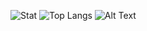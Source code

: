 ![Stat](https://github-readme-stats.vercel.app/api?username=sierra007117&count_private=true&show_icons=true&theme=chartreuse-dark)
![Top Langs](https://github-readme-stats.vercel.app/api/top-langs/?username=sierra007117&langs_count=11&hide=html&theme=dark)
![Alt Text](https://github.com/Sierra007117/Sierra007117/blob/master/wp.gif)
